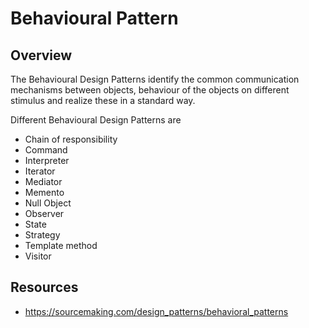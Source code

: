 # Behavioural Pattern

## Overview
The Behavioural Design Patterns identify the common communication mechanisms between objects, behaviour of the objects on different stimulus and realize these in a standard way.


Different Behavioural Design Patterns are
- Chain of responsibility
- Command
- Interpreter
- Iterator
- Mediator
- Memento
- Null Object
- Observer
- State
- Strategy
- Template method
- Visitor

## Resources
 - https://sourcemaking.com/design_patterns/behavioral_patterns
